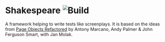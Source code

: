 # Shakespeare ![Build](https://github.com/mkutz/shakespeare/workflows/Build/badge.svg)

A framework helping to write tests like screenplays.
It is based on the ideas from [Page Objects Refactored] by Antony Marcano, Andy Palmer & John Ferguson Smart, with Jan Molak.

[Page Objects Refactored]: <https://ideas.riverglide.com/page-objects-refactored-12ec3541990#.ekkiguobe>